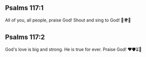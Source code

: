 ## Psalms 117:1
All of you, all people, praise God! Shout and sing to God! 🙌🌍🎶
## Psalms 117:2
God's love is big and strong. He is true for ever. Praise God! ❤️🛡️⏳🙌
